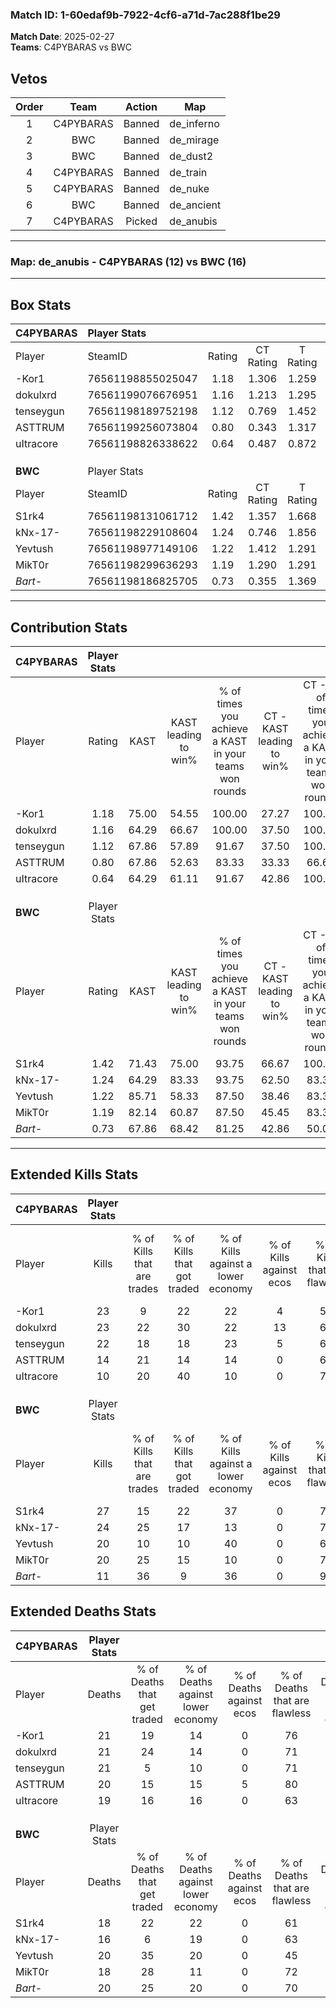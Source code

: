 ### Match ID: 1-60edaf9b-7922-4cf6-a71d-7ac288f1be29  
**Match Date**: 2025-02-27  
**Teams**: C4PYBARAS vs BWC  

## Vetos  

| Order | Team | Action | Map |
| :---: | :--: | :----: | --- |
| 1 | C4PYBARAS | Banned | de_inferno |
| 2 | BWC | Banned | de_mirage |
| 3 | BWC | Banned | de_dust2 |
| 4 | C4PYBARAS | Banned | de_train |
| 5 | C4PYBARAS | Banned | de_nuke |
| 6 | BWC | Banned | de_ancient |
| 7 | C4PYBARAS | Picked | de_anubis |

---  

### **Map**: de_anubis - C4PYBARAS (12) vs BWC (16)  
---  

## Box Stats  

| **C4PYBARAS** | Player Stats      |        |           |          |       |       |       |         |        |      |     |
| :- | :- | :-: | :-: | :-: | :-: | :-: | :-: | :-: | :-: | :-: | :-: |
| Player        | SteamID           | Rating | CT Rating | T Rating | KAST  |  ADR  | Kills | Assists | Deaths | K/D  | HS% |
| -Kor1         | 76561198855025047 |  1.18  |   1.306   |  1.259   | 75.00 | 78.5  |  23   |    2    |   21   | 1.10 | 60  |
| dokulxrd      | 76561199076676951 |  1.16  |   1.213   |  1.295   | 64.29 | 94.4  |  23   |    4    |   21   | 1.10 | 60  |
| tenseygun     | 76561198189752198 |  1.12  |   0.769   |  1.452   | 67.86 | 82.9  |  22   |    4    |   21   | 1.05 | 63  |
| ASTTRUM       | 76561199256073804 |  0.80  |   0.343   |  1.317   | 67.86 | 54.7  |  14   |    6    |   20   | 0.70 | 57  |
| uItracore     | 76561198826338622 |  0.64  |   0.487   |  0.872   | 64.29 | 43.6  |  10   |    5    |   19   | 0.53 | 30  |
|               |                   |        |           |          |       |       |       |         |        |      |     |
|               |                   |        |           |          |       |       |       |         |        |      |     |
|               |                   |        |           |          |       |       |       |         |        |      |     |
| **BWC**       | Player Stats      |        |           |          |       |       |       |         |        |      |     |
| Player        | SteamID           | Rating | CT Rating | T Rating | KAST  |  ADR  | Kills | Assists | Deaths | K/D  | HS% |
| S1rk4         | 76561198131061712 |  1.42  |   1.357   |  1.668   | 71.43 | 101.5 |  27   |    7    |   18   | 1.50 | 33  |
| kNx-17-       | 76561198229108604 |  1.24  |   0.746   |  1.856   | 64.29 | 78.1  |  24   |    7    |   16   | 1.50 | 37  |
| Yevtush       | 76561198977149106 |  1.22  |   1.412   |  1.291   | 85.71 | 81.1  |  20   |   11    |   20   | 1.00 | 15  |
| MikT0r        | 76561198299636293 |  1.19  |   1.290   |  1.291   | 82.14 | 75.0  |  20   |    5    |   18   | 1.11 | 45  |
| _Bart-_       | 76561198186825705 |  0.73  |   0.355   |  1.369   | 67.86 | 57.9  |  11   |    8    |   20   | 0.55 | 27  |
---  

## Contribution Stats  

| **C4PYBARAS** | Player Stats |       |                      |                                                        |                           |                                                             |                          |                                                            |
| :- | :-: | :-: | :-: | :-: | :-: | :-: | :-: | :-: |
| Player        |    Rating    | KAST  | KAST leading to win% | % of times you achieve a KAST in your teams won rounds | CT - KAST leading to win% | CT - % of times you achieve a KAST in your teams won rounds | T - KAST leading to win% | T - % of times you achieve a KAST in your teams won rounds |
| -Kor1         |     1.18     | 75.00 |        54.55         |                         100.00                         |           27.27           |                           100.00                            |          81.82           |                           100.00                           |
| dokulxrd      |     1.16     | 64.29 |        66.67         |                         100.00                         |           37.50           |                           100.00                            |          90.00           |                           100.00                           |
| tenseygun     |     1.12     | 67.86 |        57.89         |                         91.67                          |           37.50           |                           100.00                            |          72.73           |                           88.89                            |
| ASTTRUM       |     0.80     | 67.86 |        52.63         |                         83.33                          |           33.33           |                            66.67                            |          61.54           |                           88.89                            |
| uItracore     |     0.64     | 64.29 |        61.11         |                         91.67                          |           42.86           |                           100.00                            |          72.73           |                           88.89                            |
|               |              |       |                      |                                                        |                           |                                                             |                          |                                                            |
|               |              |       |                      |                                                        |                           |                                                             |                          |                                                            |
|               |              |       |                      |                                                        |                           |                                                             |                          |                                                            |
| **BWC**       | Player Stats |       |                      |                                                        |                           |                                                             |                          |                                                            |
| Player        |    Rating    | KAST  | KAST leading to win% | % of times you achieve a KAST in your teams won rounds | CT - KAST leading to win% | CT - % of times you achieve a KAST in your teams won rounds | T - KAST leading to win% | T - % of times you achieve a KAST in your teams won rounds |
| S1rk4         |     1.42     | 71.43 |        75.00         |                         93.75                          |           66.67           |                           100.00                            |          81.82           |                           90.00                            |
| kNx-17-       |     1.24     | 64.29 |        83.33         |                         93.75                          |           62.50           |                            83.33                            |          100.00          |                           100.00                           |
| Yevtush       |     1.22     | 85.71 |        58.33         |                         87.50                          |           38.46           |                            83.33                            |          81.82           |                           90.00                            |
| MikT0r        |     1.19     | 82.14 |        60.87         |                         87.50                          |           45.45           |                            83.33                            |          75.00           |                           90.00                            |
| _Bart-_       |     0.73     | 67.86 |        68.42         |                         81.25                          |           42.86           |                            50.00                            |          83.33           |                           100.00                           |
---  

## Extended Kills Stats  

| **C4PYBARAS** | Player Stats |                            |                            |                                    |                         |                              |                                 |                                       |                    |           |
| :- | :-: | :-: | :-: | :-: | :-: | :-: | :-: | :-: | :-: | :-: |
| Player        |    Kills     | % of Kills that are trades | % of Kills that got traded | % of Kills against a lower economy | % of Kills against ecos | % of Kills that are flawless | % of Kills that are close duels | % of Kills that are assisted by flash | Pistol Round Kills | AWP Kills |
| -Kor1         |      23      |             9              |             22             |                 22                 |            4            |              52              |               13                |                   0                   |         1          |     1     |
| dokulxrd      |      23      |             22             |             30             |                 22                 |           13            |              61              |                4                |                   9                   |         1          |     1     |
| tenseygun     |      22      |             18             |             18             |                 23                 |            5            |              68              |                0                |                   0                   |         5          |     9     |
| ASTTRUM       |      14      |             21             |             14             |                 14                 |            0            |              64              |                0                |                   0                   |         2          |     0     |
| uItracore     |      10      |             20             |             40             |                 10                 |            0            |              70              |                0                |                   0                   |         1          |     0     |
|               |              |                            |                            |                                    |                         |                              |                                 |                                       |                    |           |
|               |              |                            |                            |                                    |                         |                              |                                 |                                       |                    |           |
|               |              |                            |                            |                                    |                         |                              |                                 |                                       |                    |           |
| **BWC**       | Player Stats |                            |                            |                                    |                         |                              |                                 |                                       |                    |           |
| Player        |    Kills     | % of Kills that are trades | % of Kills that got traded | % of Kills against a lower economy | % of Kills against ecos | % of Kills that are flawless | % of Kills that are close duels | % of Kills that are assisted by flash | Pistol Round Kills | AWP Kills |
| S1rk4         |      27      |             15             |             22             |                 37                 |            0            |              78              |                7                |                  15                   |         0          |     0     |
| kNx-17-       |      24      |             25             |             17             |                 13                 |            0            |              71              |                4                |                   0                   |         1          |    17     |
| Yevtush       |      20      |             10             |             10             |                 40                 |            0            |              60              |                5                |                   5                   |         0          |     0     |
| MikT0r        |      20      |             25             |             15             |                 10                 |            0            |              70              |                0                |                  10                   |         2          |     0     |
| _Bart-_       |      11      |             36             |             9              |                 36                 |            0            |              91              |                0                |                   9                   |         0          |     1     |
## Extended Deaths Stats  

| **C4PYBARAS** | Player Stats |                             |                                   |                          |                               |                            |                           |               |
| :- | :-: | :-: | :-: | :-: | :-: | :-: | :-: | :-: |
| Player        |    Deaths    | % of Deaths that get traded | % of Deaths against lower economy | % of Deaths against ecos | % of Deaths that are flawless | % of Deaths that are close | % of Deaths while blinded | Deaths to AWP |
| -Kor1         |      21      |             19              |                14                 |            0             |              76               |             0              |            14             |       4       |
| dokulxrd      |      21      |             24              |                14                 |            0             |              71               |             0              |            10             |       2       |
| tenseygun     |      21      |              5              |                10                 |            0             |              71               |             10             |             0             |       4       |
| ASTTRUM       |      20      |             15              |                15                 |            5             |              80               |             0              |            15             |       3       |
| uItracore     |      19      |             16              |                16                 |            0             |              63               |             11             |             0             |       5       |
|               |              |                             |                                   |                          |                               |                            |                           |               |
|               |              |                             |                                   |                          |                               |                            |                           |               |
|               |              |                             |                                   |                          |                               |                            |                           |               |
| **BWC**       | Player Stats |                             |                                   |                          |                               |                            |                           |               |
| Player        |    Deaths    | % of Deaths that get traded | % of Deaths against lower economy | % of Deaths against ecos | % of Deaths that are flawless | % of Deaths that are close | % of Deaths while blinded | Deaths to AWP |
| S1rk4         |      18      |             22              |                22                 |            0             |              61               |             0              |             0             |       3       |
| kNx-17-       |      16      |              6              |                19                 |            0             |              63               |             0              |             0             |       0       |
| Yevtush       |      20      |             35              |                20                 |            0             |              45               |             5              |             0             |       3       |
| MikT0r        |      18      |             28              |                11                 |            0             |              72               |             6              |             0             |       3       |
| _Bart-_       |      20      |             25              |                20                 |            0             |              70               |             10             |            10             |       2       |
